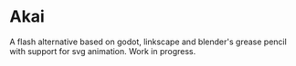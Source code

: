 # Akai
A flash alternative based on godot, linkscape and blender's grease pencil with support for svg animation. Work in progress.
